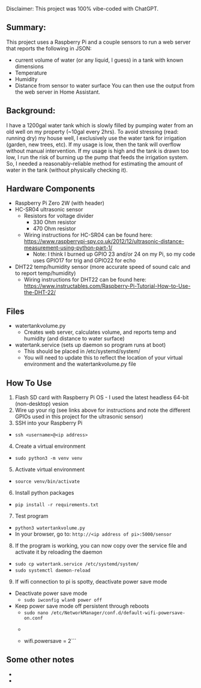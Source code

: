 Disclaimer: This project was 100% vibe-coded with ChatGPT.

## Summary:
This project uses a Raspberry Pi and a couple sensors to run a web server that reports the following in JSON: 
- current volume of water (or any liquid, I guess) in a tank with known dimensions
- Temperature
- Humidity
- Distance from sensor to water surface
You can then use the output from the web server in Home Assistant.


## Background:
I have a 1200gal water tank which is slowly filled by pumping water from an old well on my property (~10gal every 2hrs).  To avoid stressing (read: running dry) my house well, I exclusively use the water tank for irrigation (garden, new trees, etc).  If my usage is low, then the tank will overflow without manual intervention.  If my usage is high and the tank is drawn too low, I run the risk of burning up the pump that feeds the irrigation system.  So, I needed a reasonably-reliable method for estimating the amount of water in the tank (without physically checking it).


## Hardware Components
- Raspberry Pi Zero 2W (with header)
- HC-SR04 ultrasonic sensor
  - Resistors for voltage divider
    - 330 Ohm resistor
    - 470 Ohm resistor
  - Wiring instructions for HC-SR04 can be found here: https://www.raspberrypi-spy.co.uk/2012/12/ultrasonic-distance-measurement-using-python-part-1/
    - Note: I think I burned up GPIO 23 and/or 24 on my Pi, so my code uses GPIO17 for trig and GPIO22 for echo
- DHT22 temp/humidity sensor (more accurate speed of sound calc and to report temp/humidity)
  - Wiring instructions for DHT22 can be found here: https://www.instructables.com/Raspberry-Pi-Tutorial-How-to-Use-the-DHT-22/


## Files
- watertankvolume.py
  - Creates web server, calculates volume, and reports temp and humidity (and distance to water surface)
- watertank.service (sets up daemon so program runs at boot)
  - This should be placed in /etc/systemd/system/
  - You will need to update this to reflect the location of your virtual environment and the watertankvolume.py file

## How To Use
1. Flash SD card with Raspberry Pi OS - I used the latest headless 64-bit (non-desktop) vesion
2. Wire up your rig (see links above for instructions and note the different GPIOs used in this project for the ultrasonic sensor)
3. SSH into your Raspberry Pi
-   `ssh <username>@<ip address>`
4. Create a virtual environment
-   `sudo python3 -m venv venv`
5. Activate virtual environment
-   `source venv/bin/activate`
6. Install python packages
-   `pip install -r requirements.txt`
7. Test program
-   `python3 watertankvolume.py`
  - In your browser, go to: `http://<ip address of pi>:5000/sensor`
8. If the program is working, you can now copy over the service file and activate it by reloading the daemon
-   `sudo cp watertank.service /etc/systemd/system/`
-   `sudo systemctl daemon-reload`
9. If wifi connection to pi is spotty, deactivate power save mode
  - Deactivate power save mode
    -   `sudo iwconfig wlan0 power off`
  - Keep power save mode off persistent through reboots
    -   `sudo nano /etc/NetworkManager/conf.d/default-wifi-powersave-on.conf`
    -   ```[connection]
    -   wifi.powersave = 2```

## Some other notes
- 
- 
